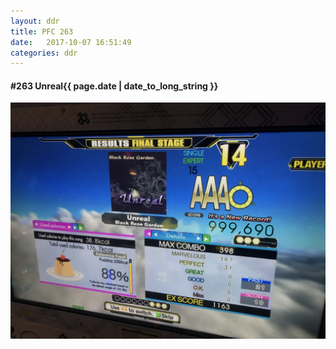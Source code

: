 ```yaml
---
layout: ddr
title: PFC 263
date:   2017-10-07 16:51:49
categories: ddr
---
```


#### **#263** Unreal<span class="pull-right">{{ page.date | date_to_long_string }}</span>
![](/images/pfc/263_Unreal.jpg)
